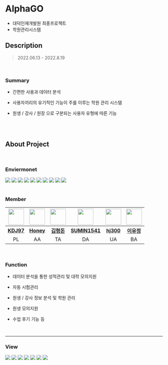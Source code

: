 # AlphaGO
- 대덕인재개발원 최종프로젝트
- 학원관리시스템

## Description

> 2022.06.13 - 2022.8.19



  

  <br>

### Summary

* 간편한 사용과 데이터 분석
* 사용자끼리의 유기적인 기능이 주를 이루는 학원 관리 시스템
* 원생 / 강사 / 원장 으로 구분되는 사용자 유형에 따른 기능

  



  <br>

  <br>

  

## About Project
  

  <br>

### Enviermonet






<div>
  
<img src="https://img.shields.io/badge/HTML5-E34F26?style=flat-square&logo=HTML5&logoColor=white"/>
<img src="https://img.shields.io/badge/CSS-1572B6?style=flat-square&logo=CSS3&logoColor=white"/>
<img src="https://img.shields.io/badge/JavaScript-F7DF1E?style=flat-square&logo=JavaScript&logoColor=white"/>
<img src="https://img.shields.io/badge/Spring-6DB33F?style=flat-square&logo=Spring&logoColor=white"/>
<img src="https://img.shields.io/badge/Oracle-F80000?style=flat-square&logo=Oracle&logoColor=white"/>
<img src="https://img.shields.io/badge/Eclipse IDE-2C2255?style=flat-square&logo=Eclipse IDE&logoColor=white"/>
<img src="https://img.shields.io/badge/Bootstrap-7952B3?style=flat-square&logo=Bootstrap&logoColor=white"/>
<img src="https://img.shields.io/badge/Apache Tomcat-F8DC75?style=flat-square&logo=Apache Tomcat&logoColor=black"/>
<img src="https://img.shields.io/badge/jQuery-0769AD?style=flat-square&logo=jQuery&logoColor=white"/> 
<img src="https://img.shields.io/badge/Redmine-B32024?style=flat-square&logo=Redmine&logoColor=white"/>
  
</div>
  
  
  <br>

  

### Member

| <img src="https://avatars.githubusercontent.com/KDJ97" style="width:50px;"> | <img src="https://avatars.githubusercontent.com/honey7734" style="width:50px;"> | <img src="https://avatars.githubusercontent.com/gudes941" style="width:50px;"> | <img src="https://avatars.githubusercontent.com/SUMIN1541" style="width:50px;"> | <img src="https://avatars.githubusercontent.com/hj300" style="width:50px;"> | <img src="https://avatars.githubusercontent.com/yujeong811" style="width:50px;"> |
| :--------------: | :------------------------------------------------:  | :------------------------------------------------:  | :------------------------------------------------:  | :------------------------------------------------: | :------------------------------------------------: |
  |     <a href="https://github.com/KDJ97">**KDJ97**</a>     |   <a href="https://github.com/honey7734">**Honey**</a>  |   <a href="https://github.com/gudes941">**김형돈**</a>  | <a href="https://github.com/ejm111333">**SUMIN1541**</a> | <a href="https://github.com/hj300">**hj300**</a> | <a href="https://github.com/hj300">**이유정**</a> |
|     PL     |     AA     |     TA     |     DA     |     UA     |     BA     |



  

  <br>

### Function

* 데이터 분석을 통한 성적관리 및 대학 모의지원
* 자동 시험관리
* 원생 / 강사 정보 분석 및 학원 관리
* 원생 모의지원
* 수업 후기 기능 등


  <br>


***

### View

<img src="https://user-images.githubusercontent.com/57380647/185847860-ae7e6228-aba3-4bbc-bbc4-4ccf9b749aea.JPG"/>
<img src="https://user-images.githubusercontent.com/57380647/185848010-001c5bb0-74ce-4cbd-a2b4-12ed36beac75.JPG"/>
<img src="https://user-images.githubusercontent.com/57380647/185848268-de79a958-67e0-4841-b7e3-1362bff0ff9f.JPG"/>
<img src="https://user-images.githubusercontent.com/57380647/185848425-03d0b1eb-5d59-46af-be96-305c6b806cd8.gif"/>
<img src="https://user-images.githubusercontent.com/57380647/185849193-0fe0ff60-717b-47de-b662-b953c513c87d.png"/>
<img src="https://user-images.githubusercontent.com/57380647/185849455-5152f313-2627-4a8b-a6c7-3e99264c8196.png"/>
<img src="https://user-images.githubusercontent.com/57380647/185849742-4868f0b0-50cc-4938-9991-86b933fce512.png"/>



